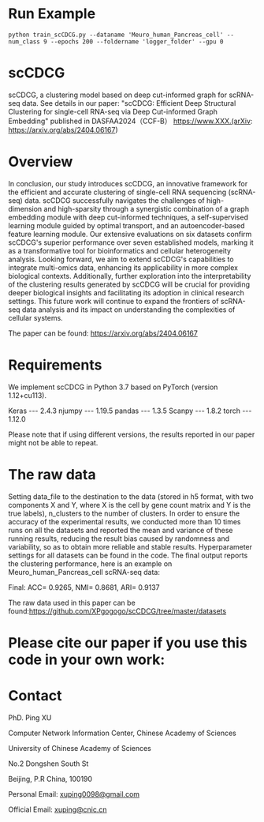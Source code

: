 # Run Example
```shell
python train_scCDCG.py --dataname 'Meuro_human_Pancreas_cell' --num_class 9 --epochs 200 --foldername 'logger_folder' --gpu 0
```



# scCDCG
scCDCG, a clustering model based on deep cut-informed graph for scRNA-seq data. See details in our paper: "scCDCG: Efficient Deep Structural Clustering for single-cell RNA-seq via Deep Cut-informed Graph Embedding" published in DASFAA2024（CCF-B） https://www.XXX.(arXiv: https://arxiv.org/abs/2404.06167)


# Overview
In conclusion, our study introduces scCDCG, an innovative framework for the efficient and accurate clustering of single-cell RNA sequencing (scRNA-seq) data. scCDCG successfully navigates the challenges of high-dimension and high-sparsity through a synergistic combination of a graph embedding module with deep cut-informed techniques, a self-supervised learning module guided by optimal transport, and an autoencoder-based feature learning module. Our extensive evaluations on six datasets confirm scCDCG's superior performance over seven established models, marking it as a transformative tool for bioinformatics and cellular heterogeneity analysis. Looking forward, we aim to extend scCDCG's capabilities to integrate multi-omics data, enhancing its applicability in more complex biological contexts. Additionally, further exploration into the interpretability of the clustering results generated by scCDCG will be crucial for providing deeper biological insights and facilitating its adoption in clinical research settings. This future work will continue to expand the frontiers of scRNA-seq data analysis and its impact on understanding the complexities of cellular systems.

The paper can be found: https://arxiv.org/abs/2404.06167


# Requirements
We implement scCDCG in Python 3.7 based on PyTorch (version 1.12+cu113).

Keras --- 2.4.3
njumpy --- 1.19.5
pandas --- 1.3.5
Scanpy --- 1.8.2
torch --- 1.12.0


Please note that if using different versions, the results reported in our paper might not be able to repeat.

# The raw data
Setting data_file to the destination to the data (stored in h5 format, with two components X and Y, where X is the cell by gene count matrix and Y is the true labels), n_clusters to the number of clusters.
In order to ensure the accuracy of the experimental results, we conducted more than 10 times runs on all the datasets and reported the mean and variance of these running results, reducing the result bias caused by randomness and variability, so as to obtain more reliable and stable results. Hyperparameter settings for all datasets can be found in the code.
The final output reports the clustering performance, here is an example on Meuro_human_Pancreas_cell scRNA-seq data:

Final: ACC= 0.9265, NMI= 0.8681, ARI= 0.9137

The raw data used in this paper can be found:https://github.com/XPgogogo/scCDCG/tree/master/datasets

# Please cite our paper if you use this code in your own work:


# Contact
PhD. Ping XU

Computer Network Information Center, Chinese Academy of Sciences

University of Chinese Academy of Sciences

No.2 Dongshen South St

Beijing, P.R China, 100190

Personal Email: xuping0098@gmail.com

Official Email: xuping@cnic.cn
